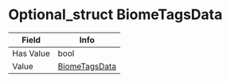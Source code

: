 # Optional_struct BiomeTagsData

<table><thead><tr><th>Field</th><th>Info</th></tr></thead><tbody>
<tr><td>Has Value</td><td>bool</td></tr>
<tr><td>Value</td><td><a href="../types/BiomeTagsData.md">BiomeTagsData</a></td></tr>
</tbody></table>